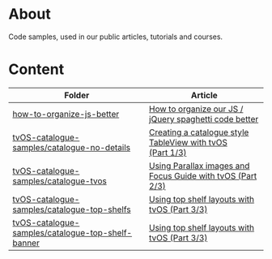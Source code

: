 # About

Code samples, used in our public articles, tutorials and courses.

# Content

| Folder | Article |
| --- | --- |
| [how-to-organize-js-better](how-to-organize-js-better/) | [How to organize our JS / jQuery spaghetti code better](https://medium.com/@jordan_enev/how-to-organize-our-js-jquery-spaghetti-code-better-78224ab0137)|
| [tvOS-catalogue-samples/catalogue-no-details](tvOS-catalogue-samples/catalogue-no-details/) | [Creating a catalogue style TableView with tvOS (Part 1/3)](https://notes.devlabs.bg/creating-a-catalogue-style-tableview-with-tvos-part-1-3-1f42f68cfcb5)|
| [tvOS-catalogue-samples/catalogue-tvos](tvOS-catalogue-samples/catalogue-tvos/) | [Using Parallax images and Focus Guide with tvOS (Part 2/3)](https://notes.devlabs.bg/using-parallax-images-and-focus-guide-with-tvos-part-2-3-1dad65e6f23a)|
| [tvOS-catalogue-samples/catalogue-top-shelfs](tvOS-catalogue-samples/catalogue-top-shelfs/) | [Using top shelf layouts with tvOS (Part 3/3)](https://notes.devlabs.bg/using-top-shelf-layouts-with-tvos-part-3-3-35e34ac061d1)|
| [tvOS-catalogue-samples/catalogue-top-shelf-banner](tvOS-catalogue-samples/catalogue-top-shelf-banner/) | [Using top shelf layouts with tvOS (Part 3/3)](https://notes.devlabs.bg/using-top-shelf-layouts-with-tvos-part-3-3-35e34ac061d1)|

